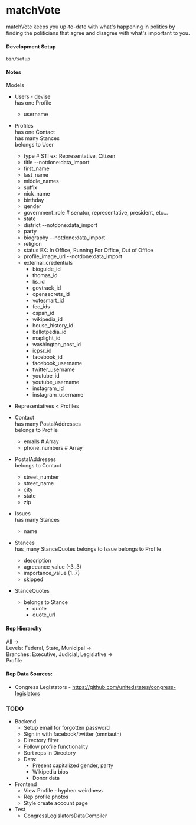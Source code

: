 # matchVote

matchVote keeps you up-to-date with what's happening in politics by finding 
the politicians that agree and disagree with what's important to you.

#### Development Setup  
    bin/setup

#### Notes

Models
* Users - devise  
  has one Profile
  * username  

* Profiles  
  has one Contact  
  has many Stances  
  belongs to User
  * type # STI ex: Representative, Citizen
  * title --notdone:data_import
  * first_name
  * last_name
  * middle_names
  * suffix
  * nick_name
  * birthday
  * gender
  * government_role # senator, representative, president, etc...
  * state
  * district --notdone:data_import
  * party
  * biography --notdone:data_import
  * religion
  * status  EX: In Office, Running For Office, Out of Office
  * profile_image_url --notdone:data_import
  * external_credentials  
    * bioguide_id
    * thomas_id 
    * lis_id
    * govtrack_id
    * opensecrets_id 
    * votesmart_id
    * fec_ids
    * cspan_id
    * wikipedia_id
    * house_history_id
    * ballotpedia_id
    * maplight_id
    * washington_post_id
    * icpsr_id
    * facebook_id
    * facebook_username
    * twitter_username
    * youtube_id
    * youtube_username
    * instagram_id
    * instagram_username

* Representatives < Profiles

* Contact  
  has many PostalAddresses  
  belongs to Profile
  * emails # Array
  * phone_numbers # Array


* PostalAddresses  
  belongs to Contact
  * street_number
  * street_name
  * city
  * state
  * zip


* Issues  
  has many Stances
  * name

* Stances  
  has_many StanceQuotes
  belongs to Issue
  belongs to Profile
  * description
  * agreeance_value (-3..3)
  * importance_value (1..7)
  * skipped

* StanceQuotes
  * belongs to Stance
    * quote
    * quote_url


#### Rep Hierarchy
All ->  
Levels: Federal, State, Municipal ->  
Branches: Executive, Judicial, Legislative ->  
Profile

#### Rep Data Sources:  
  * Congress Legistators - https://github.com/unitedstates/congress-legislators

### TODO
* Backend
    * Setup email for forgotten password
    * Sign in with facebook/twitter (omniauth)
    * Directory filter
    * Follow profile functionality
    * Sort reps in Directory
    * Data:
        * Present capitalized gender, party
        * Wikipedia bios
        * Donor data
* Frontend
    * View Profile - hyphen weirdness
    * Rep profile photos
    * Style create account page
* Test
    * CongressLegislatorsDataCompiler



